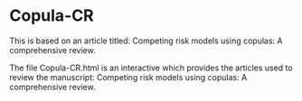 # Copula-CR
This is based on an article titled: Competing risk models using copulas: A comprehensive review.

The file Copula-CR.html is an interactive which provides the articles used to review the manuscript: Competing risk models using copulas: A comprehensive review.
